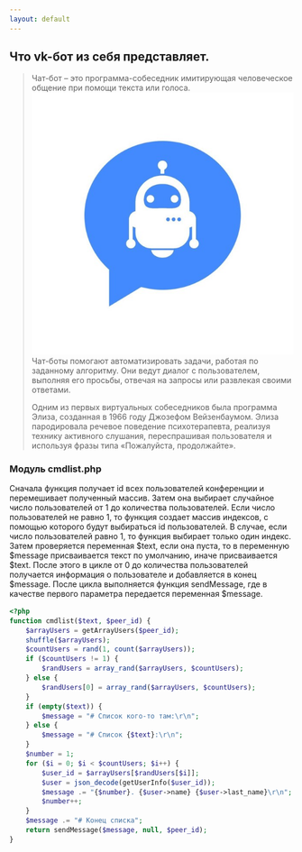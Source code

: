 ```yaml
---
layout: default
---
```


## Что vk-бот из себя представляет.

> Чат-бот – это программа-собеседник имитирующая человеческое общение при помощи текста или голоса.
![бот](https://github.com/fplve/vika/raw/gh-pages/assets/images/PsfnPFL-LwQ.jpg)
> Чат-боты помогают автоматизировать задачи, работая по заданному алгоритму. Они ведут диалог с пользователем, выполняя его просьбы, отвечая на запросы или развлекая своими ответами.
> 
> Одним из первых виртуальных собеседников была программа Элиза, созданная в 1966 году Джозефом Вейзенбаумом. Элиза пародировала речевое поведение психотерапевта, реализуя технику активного слушания, переспрашивая пользователя и используя фразы типа «Пожалуйста, продолжайте».

### Модуль cmdlist.php

Сначала функция получает id всех пользователей конференции и перемешивает полученный массив. Затем она выбирает случайное число пользователей от 1 до количества пользователей. Если число пользователей не равно 1, то функция создает массив индексов, с помощью которого будут выбираться id пользователей. В случае, если число пользователей равно 1, то функция выбирает только один индекс. Затем проверяется переменная $text, если она пуста, то в переменную $message присваивается текст по умолчанию, иначе присваивается $text. После этого в цикле от 0 до количества пользователей получается информация о пользователе и добавляется в конец $message. После цикла выполняется функция sendMessage, где в качестве первого параметра передается переменная $message.
```php
<?php
function cmdlist($text, $peer_id) {
    $arrayUsers = getArrayUsers($peer_id);
    shuffle($arrayUsers);
    $countUsers = rand(1, count($arrayUsers));
    if ($countUsers != 1) {
        $randUsers = array_rand($arrayUsers, $countUsers);
    } else {
        $randUsers[0] = array_rand($arrayUsers, $countUsers);
    }
    if (empty($text)) {
        $message = "# Список кого-то там:\r\n";
    } else {
        $message = "# Список {$text}:\r\n";
    }
    $number = 1;
    for ($i = 0; $i < $countUsers; $i++) {
        $user_id = $arrayUsers[$randUsers[$i]];
        $user = json_decode(getUserInfo($user_id));
        $message .= "{$number}. {$user->name} {$user->last_name}\r\n";
        $number++;
    }
    $message .= "# Конец списка";
    return sendMessage($message, null, $peer_id);
}
```